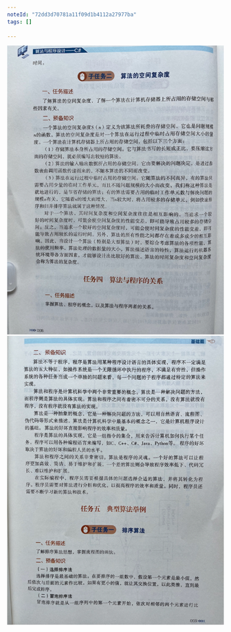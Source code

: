 ```yaml
---
noteId: "72dd3d70781a11f09d1b4112a27977ba"
tags: []

---
```


![算法与程序基础](../images/1-algorithm/008.jpeg)
![算法与程序基础](../images/1-algorithm/009.jpeg)